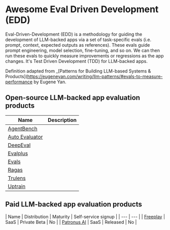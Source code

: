 # Awesome Eval Driven Development (EDD)

Eval-Driven-Development (EDD) is a methodology for guiding the development of LLM-backed apps via a set of task-specific evals (i.e. prompt, context, expected outputs as references). These evals guide prompt engineering, model selection, fine-tuning, and so on. We can then run these evals to quickly measure improvements or regressions as the app changes. It's Test Driven Development (TDD) for LLM-backed apps.

Definition adapted from _[Patterns for Building LLM-based Systems & Products](https://eugeneyan.com/writing/llm-patterns/#evals-to-measure-performance by Eugene Yan.

## Open-source LLM-backed app evaluation products

| Name | Description|
| --- | --- |
 [AgentBench](https://github.com/THUDM/AgentBench) |
 [Auto Evaluator](https://github.com/rlancemartin/auto-evaluator) |
 [DeepEval](https://github.com/confident-ai/deepeval) |
 [Evalplus](https://github.com/evalplus/evalplus) |
 [Evals](https://github.com/openai/evals) |
 [Ragas](https://github.com/explodinggradients/ragas ) |
 [Trulens](https://github.com/truera/trulens ) |
 [Uptrain](https://github.com/uptrain-ai/uptrain) |

## Paid LLM-backed app evaluation products

| Name | Distribution | Maturity | Self-service signup |
| --- | --- |
| [Freeplay](https://freeplay.ai/) | SaaS | Private Beta | No |
| [Patronus AI](https://www.patronus.ai/) | SaaS | Released | No |


